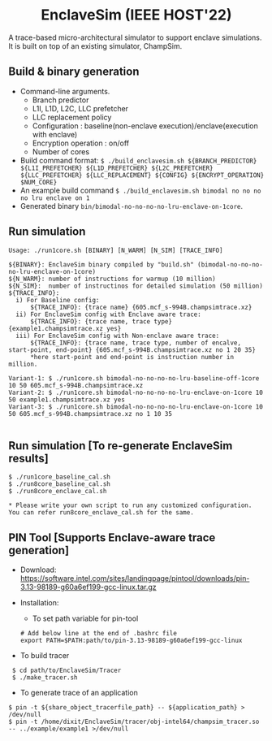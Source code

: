 <p align="center">
  <h1 align="center"> EnclaveSim (IEEE HOST'22) </h1>
  <p> A trace-based micro-architectural simulator to support enclave simulations. It is built on top of an existing simulator, ChampSim.</p>

## Build & binary generation
* Command-line arguments.
  * Branch predictor
  * L1I, L1D, L2C, LLC prefetcher
  * LLC replacement policy
  * Configuration : baseline(non-enclave execution)/enclave(execution with enclave)
  * Encryption operation : on/off
  * Number of cores
* Build command format: ```$ ./build_enclavesim.sh ${BRANCH_PREDICTOR} ${L1I_PREFETCHER} ${L1D_PREFETCHER} ${L2C_PREFETCHER} ${LLC_PREFETCHER} ${LLC_REPLACEMENT} ${CONFIG} ${ENCRYPT_OPERATION} $NUM_CORE} ```
* An example build command ```$ ./build_enclavesim.sh bimodal no no no no lru enclave on 1 ```
* Generated binary ```bin/bimodal-no-no-no-no-lru-enclave-on-1core```.

## Run simulation

``` 
Usage: ./run1core.sh [BINARY] [N_WARM] [N_SIM] [TRACE_INFO]

${BINARY}: EnclaveSim binary compiled by "build.sh" (bimodal-no-no-no-no-lru-enclave-on-1core)
${N_WARM}: number of instructions for warmup (10 million)
${N_SIM}:  number of instructinos for detailed simulation (50 million)
${TRACE_INFO}: 
  i) For Baseline config: 
      ${TRACE_INFO}: {trace name} {605.mcf_s-994B.champsimtrace.xz}
  ii) For EnclaveSim config with Enclave aware trace: 
      ${TRACE_INFO}: {trace name, trace type} {example1.champsimtrace.xz yes} 
  iii) For EnclaveSim config with Non-enclave aware trace: 
      ${TRACE_INFO}: {trace name, trace type, number of encalve, start-point, end-point} {605.mcf_s-994B.champsimtrace.xz no 1 20 35}
      *here start-point and end-point is instruction number in million.

Variant-1: $ ./run1core.sh bimodal-no-no-no-no-lru-baseline-off-1core 10 50 605.mcf_s-994B.champsimtrace.xz
Variant-2: $ ./run1core.sh bimodal-no-no-no-no-lru-enclave-on-1core 10 50 example1.champsimtrace.xz yes 
Variant-3: $ ./run1core.sh bimodal-no-no-no-no-lru-enclave-on-1core 10 50 605.mcf_s-994B.champsimtrace.xz no 1 10 35
 
```

## Run simulation [To re-generate EnclaveSim results]

```
$ ./run1core_baseline_cal.sh
$ ./run8core_baseline_cal.sh
$ ./run8core_enclave_cal.sh

* Please write your own script to run any customized configuration. You can refer run8core_enclave_cal.sh for the same. 
```



## PIN Tool [Supports Enclave-aware trace generation]
 
* Download: https://software.intel.com/sites/landingpage/pintool/downloads/pin-3.13-98189-g60a6ef199-gcc-linux.tar.gz

* Installation:

   * To set path variable for pin-tool

    ```
    # Add below line at the end of .bashrc file 
    export PATH=$PATH:path/to/pin-3.13-98189-g60a6ef199-gcc-linux
    ```

* To build tracer

 ```
  $ cd path/to/EnclaveSim/Tracer
  $ ./make_tracer.sh 
 ```

* To generate trace of an application

```
$ pin -t ${share_object_tracerfile_path} -- ${application_path} > /dev/null
$ pin -t /home/dixit/EnclaveSim/tracer/obj-intel64/champsim_tracer.so -- ../example/example1 >/dev/null
```
